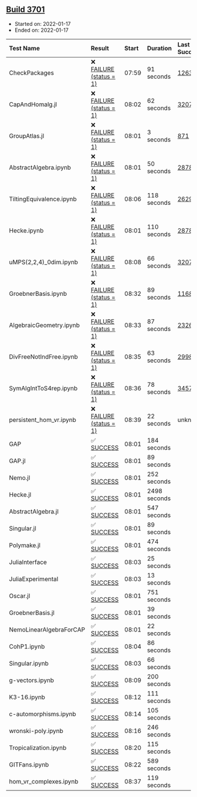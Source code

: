 ## [Build 3701](https://oscarci.mathematik.uni-kl.de/job/oscar-stable/3701/)

* Started on: 2022-01-17
* Ended on: 2022-01-17

| Test Name    | Result | Start | Duration | Last Success | First Failure |
|:-------------|:-------|:------|:---------|:-------------|:--------------|
| CheckPackages | ❌ [FAILURE (status = 1)](https://oscarci.mathematik.uni-kl.de/job/oscar-stable/3701/artifact/logs/build-3701/CheckPackages.log) | 07:59 | 91 seconds | [1263](https://oscarci.mathematik.uni-kl.de/job/oscar-stable/1263/) | [1264](https://oscarci.mathematik.uni-kl.de/job/oscar-stable/1264/) |
| CapAndHomalg.jl | ❌ [FAILURE (status = 1)](https://oscarci.mathematik.uni-kl.de/job/oscar-stable/3701/artifact/logs/build-3701/CapAndHomalg.jl.log) | 08:02 | 62 seconds | [3207](https://oscarci.mathematik.uni-kl.de/job/oscar-stable/3207/) | [3208](https://oscarci.mathematik.uni-kl.de/job/oscar-stable/3208/) |
| GroupAtlas.jl | ❌ [FAILURE (status = 1)](https://oscarci.mathematik.uni-kl.de/job/oscar-stable/3701/artifact/logs/build-3701/GroupAtlas.jl.log) | 08:01 | 3 seconds | [871](https://oscarci.mathematik.uni-kl.de/job/oscar-stable/871/) | [872](https://oscarci.mathematik.uni-kl.de/job/oscar-stable/872/) |
| AbstractAlgebra.ipynb | ❌ [FAILURE (status = 1)](https://oscarci.mathematik.uni-kl.de/job/oscar-stable/3701/artifact/logs/build-3701/AbstractAlgebra.ipynb.log) | 08:01 | 50 seconds | [2878](https://oscarci.mathematik.uni-kl.de/job/oscar-stable/2878/) | [2879](https://oscarci.mathematik.uni-kl.de/job/oscar-stable/2879/) |
| TiltingEquivalence.ipynb | ❌ [FAILURE (status = 1)](https://oscarci.mathematik.uni-kl.de/job/oscar-stable/3701/artifact/logs/build-3701/TiltingEquivalence.ipynb.log) | 08:06 | 118 seconds | [2629](https://oscarci.mathematik.uni-kl.de/job/oscar-stable/2629/) | [2630](https://oscarci.mathematik.uni-kl.de/job/oscar-stable/2630/) |
| Hecke.ipynb | ❌ [FAILURE (status = 1)](https://oscarci.mathematik.uni-kl.de/job/oscar-stable/3701/artifact/logs/build-3701/Hecke.ipynb.log) | 08:01 | 110 seconds | [2878](https://oscarci.mathematik.uni-kl.de/job/oscar-stable/2878/) | [2879](https://oscarci.mathematik.uni-kl.de/job/oscar-stable/2879/) |
| uMPS(2,2,4)_0dim.ipynb | ❌ [FAILURE (status = 1)](https://oscarci.mathematik.uni-kl.de/job/oscar-stable/3701/artifact/logs/build-3701/uMPS-2-2-4-_0dim.ipynb.log) | 08:08 | 66 seconds | [3207](https://oscarci.mathematik.uni-kl.de/job/oscar-stable/3207/) | [3208](https://oscarci.mathematik.uni-kl.de/job/oscar-stable/3208/) |
| GroebnerBasis.ipynb | ❌ [FAILURE (status = 1)](https://oscarci.mathematik.uni-kl.de/job/oscar-stable/3701/artifact/logs/build-3701/GroebnerBasis.ipynb.log) | 08:32 | 89 seconds | [1168](https://oscarci.mathematik.uni-kl.de/job/oscar-stable/1168/) | [1169](https://oscarci.mathematik.uni-kl.de/job/oscar-stable/1169/) |
| AlgebraicGeometry.ipynb | ❌ [FAILURE (status = 1)](https://oscarci.mathematik.uni-kl.de/job/oscar-stable/3701/artifact/logs/build-3701/AlgebraicGeometry.ipynb.log) | 08:33 | 87 seconds | [2326](https://oscarci.mathematik.uni-kl.de/job/oscar-stable/2326/) | [2327](https://oscarci.mathematik.uni-kl.de/job/oscar-stable/2327/) |
| DivFreeNotIndFree.ipynb | ❌ [FAILURE (status = 1)](https://oscarci.mathematik.uni-kl.de/job/oscar-stable/3701/artifact/logs/build-3701/DivFreeNotIndFree.ipynb.log) | 08:35 | 63 seconds | [2998](https://oscarci.mathematik.uni-kl.de/job/oscar-stable/2998/) | [2999](https://oscarci.mathematik.uni-kl.de/job/oscar-stable/2999/) |
| SymAlgIntToS4rep.ipynb | ❌ [FAILURE (status = 1)](https://oscarci.mathematik.uni-kl.de/job/oscar-stable/3701/artifact/logs/build-3701/SymAlgIntToS4rep.ipynb.log) | 08:36 | 78 seconds | [3457](https://oscarci.mathematik.uni-kl.de/job/oscar-stable/3457/) | [3458](https://oscarci.mathematik.uni-kl.de/job/oscar-stable/3458/) |
| persistent_hom_vr.ipynb | ❌ [FAILURE (status = 1)](https://oscarci.mathematik.uni-kl.de/job/oscar-stable/3701/artifact/logs/build-3701/persistent_hom_vr.ipynb.log) | 08:39 | 22 seconds | unknown | unknown |
| GAP | ✅ [SUCCESS](https://oscarci.mathematik.uni-kl.de/job/oscar-stable/3701/artifact/logs/build-3701/GAP.log) | 08:01 | 184 seconds |  |  |
| GAP.jl | ✅ [SUCCESS](https://oscarci.mathematik.uni-kl.de/job/oscar-stable/3701/artifact/logs/build-3701/GAP.jl.log) | 08:01 | 89 seconds |  |  |
| Nemo.jl | ✅ [SUCCESS](https://oscarci.mathematik.uni-kl.de/job/oscar-stable/3701/artifact/logs/build-3701/Nemo.jl.log) | 08:01 | 252 seconds |  |  |
| Hecke.jl | ✅ [SUCCESS](https://oscarci.mathematik.uni-kl.de/job/oscar-stable/3701/artifact/logs/build-3701/Hecke.jl.log) | 08:01 | 2498 seconds |  |  |
| AbstractAlgebra.jl | ✅ [SUCCESS](https://oscarci.mathematik.uni-kl.de/job/oscar-stable/3701/artifact/logs/build-3701/AbstractAlgebra.jl.log) | 08:01 | 547 seconds |  |  |
| Singular.jl | ✅ [SUCCESS](https://oscarci.mathematik.uni-kl.de/job/oscar-stable/3701/artifact/logs/build-3701/Singular.jl.log) | 08:01 | 89 seconds |  |  |
| Polymake.jl | ✅ [SUCCESS](https://oscarci.mathematik.uni-kl.de/job/oscar-stable/3701/artifact/logs/build-3701/Polymake.jl.log) | 08:01 | 474 seconds |  |  |
| JuliaInterface | ✅ [SUCCESS](https://oscarci.mathematik.uni-kl.de/job/oscar-stable/3701/artifact/logs/build-3701/JuliaInterface.log) | 08:03 | 25 seconds |  |  |
| JuliaExperimental | ✅ [SUCCESS](https://oscarci.mathematik.uni-kl.de/job/oscar-stable/3701/artifact/logs/build-3701/JuliaExperimental.log) | 08:03 | 13 seconds |  |  |
| Oscar.jl | ✅ [SUCCESS](https://oscarci.mathematik.uni-kl.de/job/oscar-stable/3701/artifact/logs/build-3701/Oscar.jl.log) | 08:01 | 751 seconds |  |  |
| GroebnerBasis.jl | ✅ [SUCCESS](https://oscarci.mathematik.uni-kl.de/job/oscar-stable/3701/artifact/logs/build-3701/GroebnerBasis.jl.log) | 08:01 | 39 seconds |  |  |
| NemoLinearAlgebraForCAP | ✅ [SUCCESS](https://oscarci.mathematik.uni-kl.de/job/oscar-stable/3701/artifact/logs/build-3701/NemoLinearAlgebraForCAP.log) | 08:01 | 22 seconds |  |  |
| CohP1.ipynb | ✅ [SUCCESS](https://oscarci.mathematik.uni-kl.de/job/oscar-stable/3701/artifact/logs/build-3701/CohP1.ipynb.log) | 08:04 | 86 seconds |  |  |
| Singular.ipynb | ✅ [SUCCESS](https://oscarci.mathematik.uni-kl.de/job/oscar-stable/3701/artifact/logs/build-3701/Singular.ipynb.log) | 08:03 | 66 seconds |  |  |
| g-vectors.ipynb | ✅ [SUCCESS](https://oscarci.mathematik.uni-kl.de/job/oscar-stable/3701/artifact/logs/build-3701/g-vectors.ipynb.log) | 08:09 | 200 seconds |  |  |
| K3-16.ipynb | ✅ [SUCCESS](https://oscarci.mathematik.uni-kl.de/job/oscar-stable/3701/artifact/logs/build-3701/K3-16.ipynb.log) | 08:12 | 111 seconds |  |  |
| c-automorphisms.ipynb | ✅ [SUCCESS](https://oscarci.mathematik.uni-kl.de/job/oscar-stable/3701/artifact/logs/build-3701/c-automorphisms.ipynb.log) | 08:14 | 105 seconds |  |  |
| wronski-poly.ipynb | ✅ [SUCCESS](https://oscarci.mathematik.uni-kl.de/job/oscar-stable/3701/artifact/logs/build-3701/wronski-poly.ipynb.log) | 08:16 | 246 seconds |  |  |
| Tropicalization.ipynb | ✅ [SUCCESS](https://oscarci.mathematik.uni-kl.de/job/oscar-stable/3701/artifact/logs/build-3701/Tropicalization.ipynb.log) | 08:20 | 115 seconds |  |  |
| GITFans.ipynb | ✅ [SUCCESS](https://oscarci.mathematik.uni-kl.de/job/oscar-stable/3701/artifact/logs/build-3701/GITFans.ipynb.log) | 08:22 | 589 seconds |  |  |
| hom_vr_complexes.ipynb | ✅ [SUCCESS](https://oscarci.mathematik.uni-kl.de/job/oscar-stable/3701/artifact/logs/build-3701/hom_vr_complexes.ipynb.log) | 08:37 | 119 seconds |  |  |
